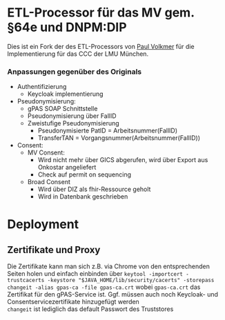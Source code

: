 # ETL-Processor für das MV gem. §64e und DNPM:DIP

Dies ist ein Fork der des ETL-Processors von [Paul Volkmer](!https://github.com/pcvolkmer) für die 
Implementierung für das CCC der LMU München.

### Anpassungen gegenüber des Originals
* Authentifizierung
  * Keycloak implementierung
* Pseudonymisierung:
  * gPAS SOAP Schnittstelle
  * Pseudonymisierung über FallID
  * Zweistufige Pseudonymisierung
    * Pseudonymisierte PatID = Arbeitsnummer(FallID)
    * TransferTAN = Vorgangsnummer(Arbeitsnummer(FallID))
* Consent:
  * MV Consent: 
    * Wird nicht mehr über GICS abgerufen, wird über Export aus Onkostar angeliefert
    * Check auf permit on sequencing
  * Broad Consent
    * Wird über DIZ als fhir-Ressource geholt
    * Wird in Datenbank geschrieben


# Deployment
## Zertifikate und Proxy
Die Zertifikate kann man sich z.B. via Chrome von den entsprechenden Seiten holen und einfach 
einbinden über
``keytool -importcert -trustcacerts -keystore "$JAVA_HOME/lib/security/cacerts" -storepass changeit -alias gpas-ca -file gpas-ca.crt``
wobei ``gpas-ca.crt`` das Zertifikat für den gPAS-Service ist. Ggf. müssen auch noch Keycloak- und Consentservicezertifikate hinzugefügt werden  
``changeit`` ist lediglich das default Passwort des Truststores


